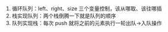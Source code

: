 1. 循环队列：left、right、size 三个变量控制，该从哪取、该往哪插
2. 栈实现队列：两个栈倒腾一下就是队列的顺序
3. 队列实现栈：每次 push 就将之前的元素执行一轮出队->入队操作
